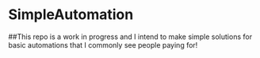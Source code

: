 # SimpleAutomation

##This repo is a work in progress and I intend to make simple solutions for basic automations that I commonly see people paying for!
